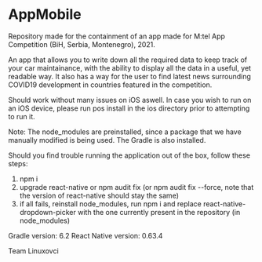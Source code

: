 # AppMobile
Repository made for the containment of an app made for M:tel App Competition (BiH, Serbia, Montenegro), 2021.

An app that allows you to write down all the required data to keep track of your car maintainance, with the ability to display all the data in a useful, yet readable way.
It also has a way for the user to find latest news surrounding COVID19 development in countries featured in the competition.

Should work without many issues on iOS aswell. In case you wish to run on an iOS device, please run pos install in the ios directory prior to attempting to run it.


Note:
The node_modules are preinstalled, since a package that we have manually modified is being used. The Gradle is also installed.

Should you find trouble running the application out of the box, follow these steps:
1. npm i
2. upgrade react-native or npm audit fix (or npm audit fix --force, note that the version of react-native should stay the same)
3. if all fails, reinstall node_modules, run npm i and replace react-native-dropdown-picker with the one currently present in the repository (in node_modules)

Gradle version: 6.2
React Native version: 0.63.4

Team Linuxovci
